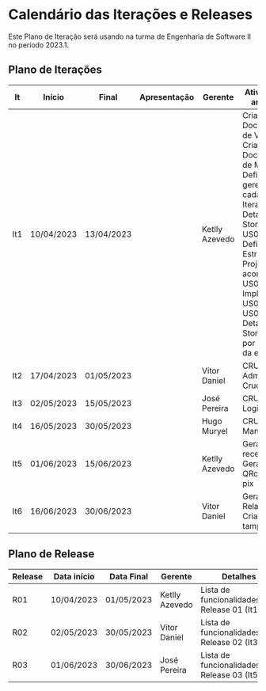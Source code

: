 # Calendário das Iterações e Releases

Este Plano de Iteração será usando na turma de Engenharia de Software II no período 2023.1.

## Plano de Iterações

It | Início | Final | Apresentação | Gerente | Atividades e artefatos
-------- | ----------- | ---------- | ------------ | -------   | -------
It1      | 10/04/2023  | 13/04/2023 |   | Ketlly Azevedo | Criar Documento de Visão;<br/>Criar Documento de Modelos;<br/>Definir gerente de cada Iteração;<br/>Detalhar User Story Base - US00;<br/>Definir Estrutura do Projeto de acordo com o US00;<br>Implementar US00, Testar US00;<br/>Detalhar User Stories (um por membro da equipe);<br/>
It2      | 17/04/2023 | 01/05/2023 |   | Vitor Daniel | CRUD Administrador <br> Crud Produto<br>
It3      | 02/05/2023 | 15/05/2023 |   | José Pereira| CRUD vendas <br> Login <br>
It4      | 16/05/2023 | 30/05/2023 |   | Hugo Muryel | CRUD Pix <br> Manter LOG <br>
It5      | 01/06/2023 | 15/06/2023 |   | Ketlly Azevedo | Gerar conta a receber <br> Gerar QRcode do pix <br>
It6     | 16/06/2023 | 30/06/2023 |   | Vitor Daniel | Gerar Relatórios r <br> Criação do tamplate <br>

## Plano de Release

Release | Data início | Data Final | Gerente   | Detalhes
------- | ----------- | ---------- | --------- | --------
R01     | 10/04/2023  | 01/05/2023 | Ketlly Azevedo| Lista de funcionalidades da Release 01 (It1, It2).
R02     | 02/05/2023  | 30/05/2023 | Vitor Daniel | Lista de funcionalidades da Release 02 (It3, It4).
R03     | 01/06/2023  | 30/06/2023 | José Pereira | Lista de funcionalidades da Release 03 (It5, It6).
